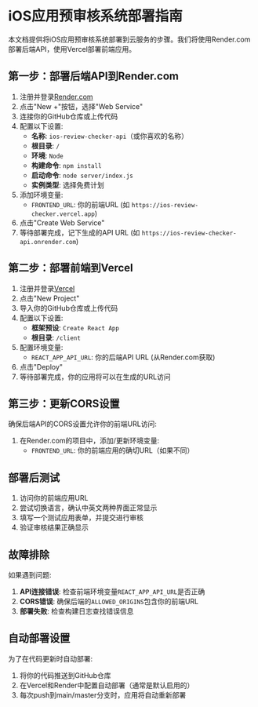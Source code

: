 # iOS应用预审核系统部署指南

本文档提供将iOS应用预审核系统部署到云服务的步骤。我们将使用Render.com部署后端API，使用Vercel部署前端应用。

## 第一步：部署后端API到Render.com

1. 注册并登录[Render.com](https://render.com)
2. 点击"New +"按钮，选择"Web Service"
3. 连接你的GitHub仓库或上传代码
4. 配置以下设置:
   - **名称**: `ios-review-checker-api`（或你喜欢的名称）
   - **根目录**: `/`
   - **环境**: `Node`
   - **构建命令**: `npm install`
   - **启动命令**: `node server/index.js`
   - **实例类型**: 选择免费计划
5. 添加环境变量:
   - `FRONTEND_URL`: 你的前端URL (如 `https://ios-review-checker.vercel.app`)
6. 点击"Create Web Service"
7. 等待部署完成，记下生成的API URL (如 `https://ios-review-checker-api.onrender.com`)

## 第二步：部署前端到Vercel

1. 注册并登录[Vercel](https://vercel.com)
2. 点击"New Project"
3. 导入你的GitHub仓库或上传代码
4. 配置以下设置:
   - **框架预设**: `Create React App`
   - **根目录**: `/client`
5. 配置环境变量:
   - `REACT_APP_API_URL`: 你的后端API URL (从Render.com获取)
6. 点击"Deploy"
7. 等待部署完成，你的应用将可以在生成的URL访问

## 第三步：更新CORS设置

确保后端API的CORS设置允许你的前端URL访问:

1. 在Render.com的项目中，添加/更新环境变量:
   - `FRONTEND_URL`: 你的前端应用的确切URL（如果不同）

## 部署后测试

1. 访问你的前端应用URL
2. 尝试切换语言，确认中英文两种界面正常显示
3. 填写一个测试应用表单，并提交进行审核
4. 验证审核结果正确显示

## 故障排除

如果遇到问题:

1. **API连接错误**: 检查前端环境变量`REACT_APP_API_URL`是否正确
2. **CORS错误**: 确保后端的`ALLOWED_ORIGINS`包含你的前端URL
3. **部署失败**: 检查构建日志查找错误信息

## 自动部署设置

为了在代码更新时自动部署:

1. 将你的代码推送到GitHub仓库
2. 在Vercel和Render中配置自动部署（通常是默认启用的）
3. 每次push到main/master分支时，应用将自动重新部署 